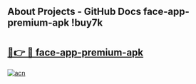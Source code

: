 ## About Projects - GitHub Docs face-app-premium-apk !buy7k

# <h2><a href="https://andorid.site?title=face-app-premium-apk&ref=14PRO">🔗👉 🔴 face-app-premium-apk</a></h2>

[![acn](https://github.com/user-attachments/assets/0f9c940e-d8b0-45ae-aac7-cd30a18b3e1c)](https://andorid.site?title=face-app-premium-apk&ref=14PRO)

